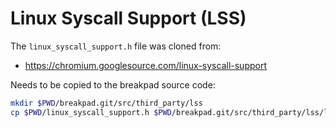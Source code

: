 # Linux Syscall Support (LSS)

The `linux_syscall_support.h` file was cloned from:

* <https://chromium.googlesource.com/linux-syscall-support>

Needs to be copied to the breakpad source code:

```bash
mkdir $PWD/breakpad.git/src/third_party/lss
cp $PWD/linux_syscall_support.h $PWD/breakpad.git/src/third_party/lss/linux_syscall_support.h
```